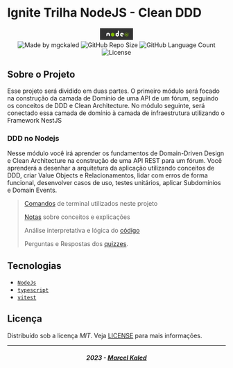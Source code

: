 <!-- markdownlint-disable MD033 -->

# Ignite Trilha NodeJS - Clean DDD

<div align="center">
   <img alt="logo nodejs" src=".github/assets/nodejs-logo.jpg" width="15%"/>
</div>

<div align="center">
  <img alt="Made by mgckaled" src="https://img.shields.io/badge/made%20by-mgckaled-darkblue">
  <img alt="GitHub Repo Size" src="https://img.shields.io/github/repo-size/mgckaled/ignite-nodejs-clean_domain">
  <img alt="GitHub Language Count" src="https://img.shields.io/github/languages/count/mgckaled/ignite-nodejs-clean_domain">
  <img alt="License" src="https://img.shields.io/static/v1?label=license&message=MIT&color=49AA26&labelColor=000000">
</div>

## Sobre o Projeto

Esse projeto será dividido em duas partes. O primeiro módulo será focado na construção da camada de Domínio de uma API de um fórum, seguindo os conceitos de DDD e Clean Architecture. No módulo seguinte, será conectado essa camada de domínio à camada de infraestrutura utilizando o Framework NestJS

### DDD no Nodejs

Nesse módulo você irá aprender os fundamentos de Domain-Driven Design e Clean Architecture na construção de uma API REST para um fórum. Você aprenderá a desenhar a arquitetura da aplicação utilizando conceitos de DDD, criar Value Objects e Relacionamentos, lidar com erros de forma funcional, desenvolver casos de uso, testes unitários, aplicar Subdomínios e Domain Events.

> [Comandos](./.github/docs/a_commands.md) de terminal utilizados neste projeto
>
> [Notas](./.github/docs/b_notes.md) sobre conceitos e explicações
>
> Análise interpretativa e lógica do [código](./.github/docs/c_code-analysis.md)
>
> Perguntas e Respostas dos [quizzes](./.github/docs/d_quizzes.md).

## Tecnologias

- [`NodeJs`](https://nodejs.org/)
- [`typescript`](https://www.typescriptlang.org/)
- [`vitest`](https://vitest.dev/)

## Licença

Distribuído sob a licença *MIT*. Veja [LICENSE](LICENSE) para mais informações.

---

<h5 align="center">
  2023 - <a href="https://github.com/mgckaled">Marcel Kaled</a>
</h5>
